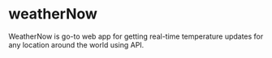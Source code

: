 # weatherNow
WeatherNow is go-to web app for getting real-time temperature updates for any location around the world using API.
